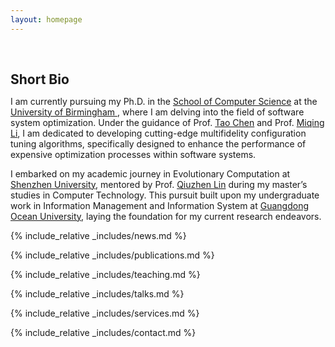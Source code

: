 ```yaml
---
layout: homepage
---
```


<h1 id="about-me"></h1>

<h2 style="margin: 60px 0px 10px;">Short Bio</h2>

I am currently pursuing my Ph.D. in the <a href="https://www.birmingham.ac.uk/schools/computer-science/index.aspx" target="_blank">School of Computer Science</a> at the <a href="https://www.birmingham.ac.uk/index.aspx" target="_blank"> University of Birmingham </a>, where I am delving into the field of software system optimization. Under the guidance of Prof. <a href="https://ideas-labo.github.io/" target = "_blank">Tao Chen</a> and Prof. <a href="https://sites.google.com/view/miqing-li" target="_blank">Miqing Li</a>, I am dedicated to developing cutting-edge multifidelity configuration tuning algorithms, specifically designed to enhance the performance of expensive optimization processes within software systems.

I embarked on my academic journey in Evolutionary Computation at <a href="https://en.szu.edu.cn/" target="_blank">Shenzhen University</a>, mentored by Prof. <a href="https://scholar.google.com/citations?user=87XNTVsAAAAJ&hl=zh-CN" target="_blank">Qiuzhen Lin</a> during my master’s studies in Computer Technology. This pursuit built upon my undergraduate work in Information Management and Information System at <a href="https://www.gdou.edu.cn/" target="_blank">Guangdong Ocean University</a>, laying the foundation for my current research endeavors.



{% include_relative _includes/news.md %}

{% include_relative _includes/publications.md %}

{% include_relative _includes/teaching.md %}

{% include_relative _includes/talks.md %}

{% include_relative _includes/services.md %}

{% include_relative _includes/contact.md %}
